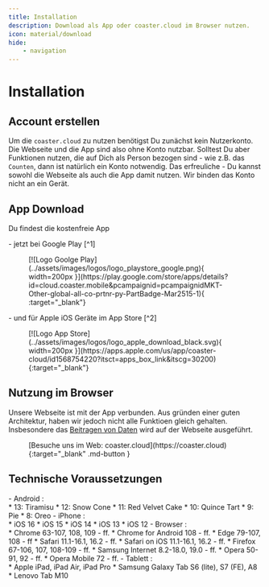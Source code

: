 ```yaml
---
title: Installation
description: Download als App oder coaster.cloud im Browser nutzen.
icon: material/download
hide:
    - navigation
---
```

# Installation

## Account erstellen

Um die `coaster.cloud` zu nutzen benötigst Du zunächst kein Nutzerkonto. Die Webseite und die App sind also ohne Konto nutzbar.
Solltest Du aber Funktionen nutzen, die auf Dich als Person bezogen sind - wie z.B. das `Counten`, dann ist natürlich ein Konto notwendig.
Das erfreuliche - Du kannst sowohl die Webseite als auch die App damit nutzen. Wir binden das Konto nicht an ein Gerät.

## App Download

Du findest die kostenfreie App
<div class="grid cards" markdown>
-  jetzt bei Google Play [^1]<br>
    <figure markdown>
    [![Logo Goolge Play](../assets/images/logos/logo_playstore_google.png){ width=200px }](https://play.google.com/store/apps/details?id=cloud.coaster.mobile&pcampaignid=pcampaignidMKT-Other-global-all-co-prtnr-py-PartBadge-Mar2515-1){ :target="_blank"}
    </figure>
- und für Apple iOS Geräte im App Store [^2]<br>
    <figure markdown>[![Logo App Store](../assets/images/logos/logo_apple_download_black.svg){ width=200px }](https://apps.apple.com/us/app/coaster-cloud/id1568754220?itsct=apps_box_link&itscg=30200){:target="_blank"}
    </figure>
</div>

## Nutzung im Browser

Unsere Webseite ist mit der App verbunden. Aus gründen einer guten Architektur, haben wir jedoch nicht alle Funktioen gleich gehalten. Insbesondere das [Beitragen von Daten](../contribute/) wird auf der Webseite ausgeführt.

<figure markdown>
[Besuche uns im Web: coaster.cloud](https://coaster.cloud){:target="_blank" .md-button }
</figure>

## Technische Voraussetzungen

<div class="grid cards" markdown>
- Android :<br>
    * 13: Tiramisu
    * 12: Snow Cone
    * 11: Red Velvet Cake
    * 10: Quince Tart
    * 9: Pie
    * 8: Oreo
- iPhone :<br>
    * iOS 16
    * iOS 15
    * iOS 14
    * iOS 13
    * iOS 12
- Browser :<br>
    * Chrome 63-107, 108, 109 - ff.
    * Chrome for Android 108 - ff.
    * Edge 79-107, 108 - ff
    * Safari 11.1-16.1, 16.2 - ff.
    * Safari on iOS 11.1-16.1, 16.2 - ff.
    * Firefox 67-106, 107, 108-109 - ff.
    * Samsung Internet 8.2-18.0, 19.0 - ff.
    * Opera 50-91, 92 - ff.
    * Opera Mobile 72 - ff.
- Tablett :<br>
    * Apple iPad, iPad Air, iPad Pro
    * Samsung Galaxy Tab S6 (lite), S7 (FE), A8
    * Lenovo Tab M10
</div>

[^1]: Google Play und das Google Play-Logo sind Marken von Google LLC
[^2]: iOS and App Store are trademarks of Apple Inc., registered in the U.S. and other countries.

